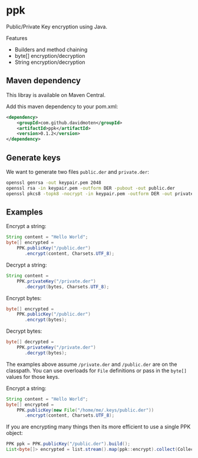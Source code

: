 ppk
======
Public/Private Key encryption using Java.

Features
* Builders and method chaining
* byte[] encryption/decryption
* String encryption/decryption

Maven dependency
--------------------
This libray is available on Maven Central.

Add this maven dependency to your pom.xml:

```xml
<dependency>
    <groupId>com.github.davidmoten</groupId>
    <artifactId>ppk</artifactId>
    <version>0.1.2</version>
</dependency>
```


Generate keys
-----------------
We want to generate two files `public.der` and `private.der`:

```bash
openssl genrsa -out keypair.pem 2048
openssl rsa -in keypair.pem -outform DER -pubout -out public.der
openssl pkcs8 -topk8 -nocrypt -in keypair.pem -outform DER -out private.der
```

Examples
---------------
Encrypt a string:

```java
String content = "Hello World";
byte[] encrypted = 
    PPK.publicKey("/public.der")
       .encrypt(content, Charsets.UTF_8);
```
Decrypt a string:

```java
String content = 
    PPK.privateKey("/private.der")
       .decrypt(bytes, Charsets.UTF_8);
```

Encrypt bytes:
```java
byte[] encrypted = 
    PPK.publicKey("/public.der")
       .encrypt(bytes);
```

Decrypt bytes:
```java
byte[] decrypted = 
    PPK.privateKey("/private.der")
       .decrypt(bytes);
```


The examples above assume `/private.der` and `/public.der` are on the classpath. You can use overloads for `File` definitions or pass in the `byte[]` values for those keys.

Encrypt a string:

```java
String content = "Hello World";
byte[] encrypted = 
    PPK.publicKey(new File("/home/me/.keys/public.der"))
       .encrypt(content, Charsets.UTF_8);
```

If you are encrypting many things then its more efficient to use a single PPK object:

```java
PPK ppk = PPK.publicKey("/public.der").build();
List<byte[]> encrypted = list.stream().map(ppk::encrypt).collect(Collectors.toList());
```






